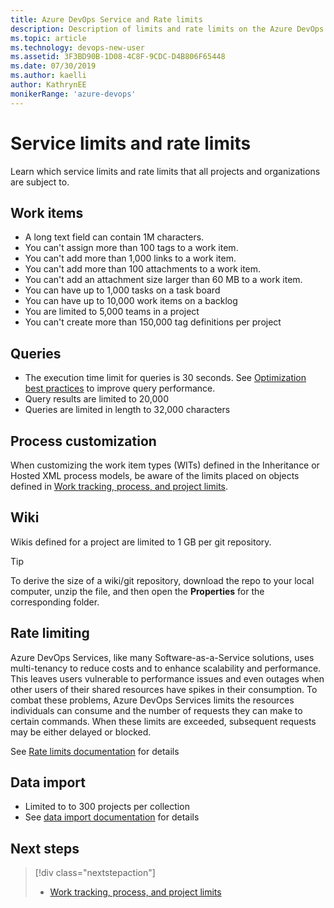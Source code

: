 ```yaml
---
title: Azure DevOps Service and Rate limits
description: Description of limits and rate limits on the Azure DevOps service
ms.topic: article
ms.technology: devops-new-user
ms.assetid: 3F3BD90B-1D08-4C8F-9CDC-D4B806F65448
ms.date: 07/30/2019
ms.author: kaelli
author: KathrynEE
monikerRange: 'azure-devops'
---
```


# Service limits and rate limits

Learn which service limits and rate limits that all projects and organizations are subject to.

## Work items

- A long text field can contain 1M characters.
- You can't assign more than 100 tags to a work item.
- You can't add more than 1,000 links to a work item.
- You can't add more than 100 attachments to a work item.
- You can't add an attachment size larger than 60 MB to a work item.
- You can have up to 1,000 tasks on a task board
- You can have up to 10,000 work items on a backlog
- You are limited to 5,000 teams in a project
- You can't create more than 150,000 tag definitions per project

## Queries

- The execution time limit for queries is 30 seconds. See [Optimization best practices](../integrate/concepts/integration-bestpractices.md#optimize-queries) to improve query performance.
- Query results are limited to 20,000
- Queries are limited in length to 32,000 characters

## Process customization

When customizing the work item types (WITs) defined in the Inheritance or Hosted XML process models, be aware of the limits placed on objects defined in [Work tracking, process, and project limits](../organizations/settings/work/object-limits.md).

## Wiki

Wikis defined for a project are limited to 1 GB per git repository.

> [!TIP]  
> To derive the size of a wiki/git repository, download the repo to your local computer, unzip the file, and then open the **Properties** for the corresponding folder.

## Rate limiting

Azure DevOps Services, like many Software-as-a-Service solutions, uses multi-tenancy to reduce costs and to enhance scalability and performance. This leaves users vulnerable to performance issues and even outages when other users of their shared resources have spikes in their consumption. To combat these problems, Azure DevOps Services limits the resources individuals can consume and the number of requests they can make to certain commands. When these limits are exceeded, subsequent requests may be either delayed or blocked.

See [Rate limits documentation](../integrate/concepts/rate-limits.md) for details

## Data import

- Limited to to 300 projects per collection
- See [data import documentation](../migrate/index.md) for details

## Next steps

> [!div class="nextstepaction"]
>
> - [Work tracking, process, and project limits](../organizations/settings/work/object-limits.md)
